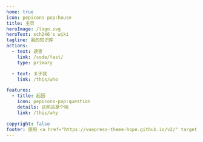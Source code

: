 ```yaml
---
home: true
icon: pepicons-pop:house
title: 主页
heroImage: /logo.svg
heroText: sch246's wiki
tagline: 我的知识库
actions:
  - text: 速查
    link: /code/fast/
    type: primary

  - text: 关于我
    link: /this/who

features:
  - title: 起因
    icon: pepicons-pop:question
    details: 这网站是个啥
    link: /this/why

copyright: false
footer: 使用 <a href="https://vuepress-theme-hope.github.io/v2/" target="_blank">VuePress Theme Hope</a> 主题 | MIT 协议, 版权所有 © 2019-present Mr.Hope
---
```





